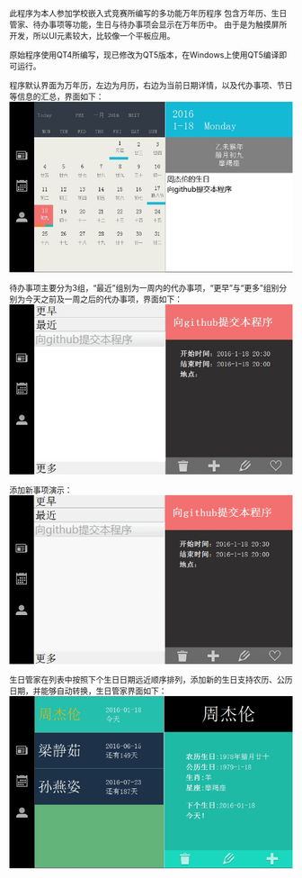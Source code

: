 此程序为本人参加学校嵌入式竞赛所编写的多功能万年历程序
包含万年历、生日管家、待办事项等功能，生日与待办事项会显示在万年历中。
由于是为触摸屏所开发，所以UI元素较大，比较像一个平板应用。

原始程序使用QT4所编写，现已修改为QT5版本，在Windows上使用QT5编译即可运行。

程序默认界面为万年历，左边为月历，右边为当前日期详情，以及代办事项、节日等信息的汇总，界面如下：
![image](https://github.com/AdachiQ/multiFunctionCal/raw/master/screenshots/万年历.jpg)



待办事项主要分为3组，“最近”组别为一周内的代办事项，“更早”与“更多”组别分别为今天之前及一周之后的代办事项，界面如下：
![image](https://github.com/AdachiQ/multiFunctionCal/raw/master/screenshots/待办事项.jpg)

添加新事项演示：
![image](https://github.com/AdachiQ/multiFunctionCal/raw/master/screenshots/添加新事项.gif)




生日管家在列表中按照下个生日日期远近顺序排列，添加新的生日支持农历、公历日期，并能够自动转换，生日管家界面如下：
![image](https://github.com/AdachiQ/multiFunctionCal/raw/master/screenshots/生日管家.jpg)

